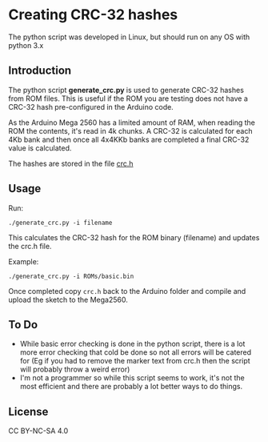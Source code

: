 # Creating CRC-32 hashes

The python script was developed in Linux, but should run on any OS with python 3.x

## Introduction

The python script **generate_crc.py** is used to generate CRC-32 hashes from ROM files. This is useful if the ROM you are testing does not have a CRC-32 hash pre-configured in the Arduino code. 

As the Arduino Mega 2560 has a limited amount of RAM, when reading the ROM the contents, it's read in 4k chunks. A CRC-32 is calculated for each 4Kb bank and then once all 4x4KKb banks are completed a final CRC-32 value is calculated. 
 
 The hashes are stored in the file [crc.h](https://github.com/MyRetroStore/BBC-Master-ROM-Tester/blob/main/software/Arduino/crc.h)


## Usage


Run:
```
./generate_crc.py -i filename
```
This calculates the CRC-32 hash for the ROM binary (filename) and updates the crc.h file. 

 Example:
 ```
 ./generate_crc.py -i ROMs/basic.bin
 ```

Once completed copy ```crc.h``` back to the Arduino folder and compile and upload the sketch to the Mega2560.



 
 ## To Do
 - While basic error checking is done in the python script, there is a lot more error checking that cold be done so not all errors will be catered for (Eg if you had to remove the marker text from crc.h then the script will probably throw a weird error)
 - I'm not a programmer so while this script seems to work, it's not the most efficient and there are probably a lot better ways to do things. 
 


## License
CC BY-NC-SA 4.0
